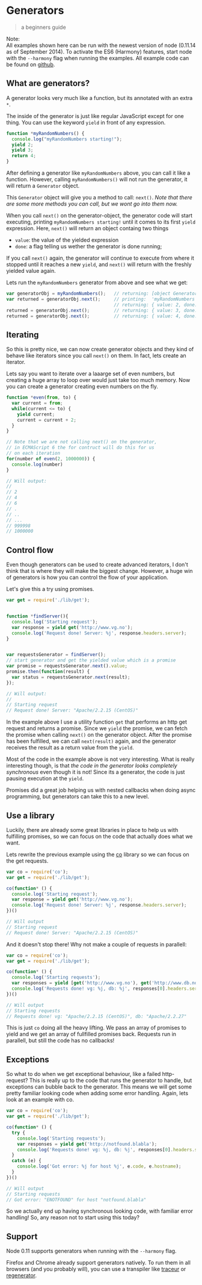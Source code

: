 # Generators

> a beginners guide

Note:  
All examples shown here can be run with the newest version of node (0.11.14 as
of September 2014). To activate the ES6 (Harmony) features, start node with the
`--harmony` flag when running the examples. All example code can be found on
[github](https://github.com/eiriklied/es6-generators).


## What are generators?

A generator looks very much like a function, but its annotated with an extra `*`.

The inside of the generator is just like regular JavaScript except for one thing.
You can use the keyword `yield` in front of any expression.

```javascript
function *myRandomNumbers() {
  console.log("myRandomNumbers starting!");
  yield 2;
  yield 3;
  return 4;
}
```

After defining a generator like `myRandomNumbers` above, you can call it like
a function. However, calling `myRandomNumbers()` will not run the generator,
it will return a `Generator` object.

This `Generator` object will give you a method to call: `next()`. _Note that
there are some more methods you can call, but we wont go into them now._

When you call `next()` on the generator-object, the generator code will start
executing, printing `myRandomNumbers starting!` until it comes to its first `yield` expression. Here, `next()` will
return an object containg two things

- `value`: the value of the yielded expression
- `done`: a flag telling us wether the generator is done running;

If you call `next()` again, the generator will continue to execute from where
it stopped until it reaches a new `yield`, and `next()` will return with the
freshly yielded value again.

Lets run the `myRandomNumbers` generator from above and see what we get:

```javascript
var generatorObj = myRandomNumbers();   // returning: [object Generator]
var returned = generatorObj.next();     // printing:  'myRandomNumbers starting!'
                                        // returning: { value: 2, done: false }
returned = generatorObj.next();         // returning: { value: 3, done: false }
returned = generatorObj.next();         // returning: { value: 4, done: true }
```

## Iterating

So this is pretty nice, we can now create generator objects and they kind of
behave like iterators since you call `next()` on them. In fact, lets create an
iterator.

Lets say you want to iterate over a laaarge set of even numbers, but
creating a huge array to loop over would just take too much memory. Now you can
create a generator creating even numbers on the fly.

```javascript
function *even(from, to) {
  var current = from;
  while(current <= to) {
    yield current;
    current = current + 2;
  }
}

// Note that we are not calling next() on the generator,
// in ECMAScript 6 the for contruct will do this for us
// on each iteration
for(number of even(2, 1000000)) {
  console.log(number)
}

// Will output:
//
// 2
// 4
// 6
// .
// ..
// ...
// 999998
// 1000000

```


## Control flow

Even though generators can be used to create advanced iterators, I don't think
that is where they will make the biggest change. However, a huge win of
generators is how you can control the flow of your application.

Let's give this a try using promises.

```javascript
var get = require('./lib/get');


function *findServer(){
  console.log('Starting request');
  var response = yield get('http://www.vg.no');
  console.log('Request done! Server: %j', response.headers.server);
}


var requestsGenerator = findServer();
// start generator and get the yielded value which is a promise
var promise = requestsGenerator.next().value;
promise.then(function(result) {
  var status = requestsGenerator.next(result);
});

// Will output:
//
// Starting request
// Request done! Server: "Apache/2.2.15 (CentOS)"
```

In the example above I use a utility function `get` that performs an http get
request and returns a promise. Since we `yield` the promise, we can fetch the
promise when calling `next()` on the generator object. After the promise has
been fulfilled, we can call `next(result)` again, and the generator receives the
result as a return value from the `yield`.

Most of the code in the example above is not very interesting. What is really
interesting though, is that _the code in the generator looks completely
synchronous_ even though it is not! Since its a generator, the code is just
pausing execution at the `yield`.

Promises did a great job helping us with nested callbacks when doing async
programming, but generators can take this to a new level.

## Use a library

Luckily, there are already some great libraries in place to help us with
fulfilling promises, so we can focus on the code that actually does what we want.

Lets rewrite the previous example using the [co](https://github.com/visionmedia/co)
library so we can focus on the get requests.

```javascript
var co = require('co');
var get = require('./lib/get');

co(function* () {
  console.log('Starting request');
  var response = yield get('http://www.vg.no');
  console.log('Request done! Server: %j', response.headers.server);
})()

// Will output
// Starting request
// Request done! Server: "Apache/2.2.15 (CentOS)"
```

And it doesn't stop there! Why not make a couple of requests in parallell:

```javascript
var co = require('co');
var get = require('./lib/get');

co(function* () {
  console.log('Starting requests');
  var responses = yield [get('http://www.vg.no'), get('http://www.db.no')];
  console.log('Requests done! vg: %j, db: %j', responses[0].headers.server, responses[1].headers.server);
})()

// Will output
// Starting requests
// Requests done! vg: "Apache/2.2.15 (CentOS)", db: "Apache/2.2.27"

```

This is just `co` doing all the heavy lifting. We pass an array of promises to
yield and we get an array of fullfilled promises back. Requests run in parallell,
but still the code has no callbacks!

## Exceptions

So what to do when we get exceptional behaviour, like a failed http-request?
This is really up to the code that runs the generator to handle, but exceptions
can bubble back to the generator. This means we will get some pretty familiar
looking code when adding some error handling. Again, lets look at an example
with co.

```javascript
var co = require('co');
var get = require('./lib/get');

co(function* () {
  try {
    console.log('Starting requests');
    var responses = yield get('http://notfound.blabla');
    console.log('Requests done! vg: %j, db: %j', responses[0].headers.server, responses[1].headers.server);
  }
  catch (e) {
    console.log('Got error: %j for host %j', e.code, e.hostname);
  }
})()

// Will output
// Starting requests
// Got error: "ENOTFOUND" for host "notfound.blabla"
```

So we actually end up having synchronous looking code, with familiar error
handling! So, any reason not to start using this today?

## Support

Node 0.11 supports generators when running with the `--harmony` flag.

Firefox and Chrome already support generators natively. To run them in all
browsers (and you probably will), you can use a transpiler like
[traceur](https://github.com/google/traceur-compiler) or
[regenerator](https://github.com/facebook/regenerator).
